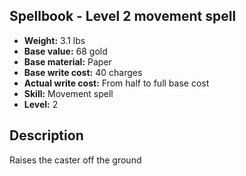## Spellbook - Level 2 movement spell
- **Weight:** 3.1 lbs
- **Base value:** 68 gold
- **Base material:** Paper
- **Base write cost:** 40 charges
- **Actual write cost:** From half to full base cost
- **Skill:** Movement spell
- **Level:** 2
## Description
Raises the caster off the ground
